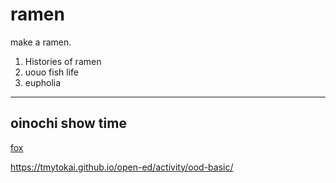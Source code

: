 # ramen
make a ramen.

1. Histories of ramen
2. uouo fish life
3. eupholia

 ---
 oinochi show time
 ---

[fox](zao-fox-village.com)

https://tmytokai.github.io/open-ed/activity/ood-basic/
